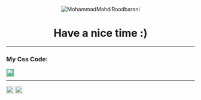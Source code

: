 <p align="center">
 <img src="https://w0.peakpx.com/wallpaper/31/750/HD-wallpaper-cup-coffee-books-pen-laptop.jpg" alt="MohammadMahdiRoodbarani">
</p>
<h1 align="center">Have a nice time :)</h1>
<hr>
<h3>My Css Code:</h3>
<a href="https://codepen.io/mahdi1224roodi"><img align="left" style="background-color:rgb(50,220,150);" src="https://cdn2.iconfinder.com/data/icons/social-icons-33/128/Codepen-512.png" alt="..." width="21px"/></a><br>
<hr>
<a href="https://www.linkedin.com/in/mahdi1224roodi/"><img align="left" src="https://user-images.githubusercontent.com/108976550/205439314-6c244884-b22d-4e2a-b83b-94377b88a301.png" alt="..." width="21px"/></a>
<a href="https://t.me/Mahdi1224R"><img align="left" src="https://cdn3.iconfinder.com/data/icons/social-icons-33/512/Telegram-256.png" alt="..." width="21px"/></a>


